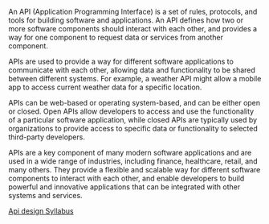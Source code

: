 An API (Application Programming Interface) is a set of rules, protocols, and tools for building software and applications. An API defines how two or more software components should interact with each other, and provides a way for one component to request data or services from another component.

APIs are used to provide a way for different software applications to communicate with each other, allowing data and functionality to be shared between different systems. For example, a weather API might allow a mobile app to access current weather data for a specific location.

APIs can be web-based or operating system-based, and can be either open or closed. Open APIs allow developers to access and use the functionality of a particular software application, while closed APIs are typically used by organizations to provide access to specific data or functionality to selected third-party developers.

APIs are a key component of many modern software applications and are used in a wide range of industries, including finance, healthcare, retail, and many others. They provide a flexible and scalable way for different software components to interact with each other, and enable developers to build powerful and innovative applications that can be integrated with other systems and services.


[Api design Syllabus](Syllabus.md)